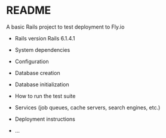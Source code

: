 # README

A basic Rails project to test deployment to Fly.io

- Rails version
  Rails 6.1.4.1

- System dependencies

- Configuration

- Database creation

- Database initialization

- How to run the test suite

- Services (job queues, cache servers, search engines, etc.)

- Deployment instructions

- ...
